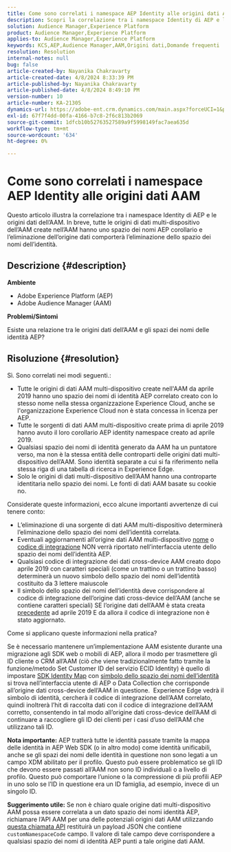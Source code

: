 ```yaml
---
title: Come sono correlati i namespace AEP Identity alle origini dati AAM
description: Scopri la correlazione tra i namespace Identity di AEP e le origini dati AAM e alcune importanti avvertenze.
solution: Audience Manager,Experience Platform
product: Audience Manager,Experience Platform
applies-to: Audience Manager,Experience Platform
keywords: KCS,AEP,Audience Manager,AAM,Origini dati,Domande frequenti
resolution: Resolution
internal-notes: null
bug: false
article-created-by: Nayanika Chakravarty
article-created-date: 4/8/2024 8:33:39 PM
article-published-by: Nayanika Chakravarty
article-published-date: 4/8/2024 8:49:10 PM
version-number: 10
article-number: KA-21305
dynamics-url: https://adobe-ent.crm.dynamics.com/main.aspx?forceUCI=1&pagetype=entityrecord&etn=knowledgearticle&id=d7a65c42-e7f5-ee11-a1fe-6045bd006295
exl-id: 67f7f4dd-00fa-4166-b7c8-2f6c813b2069
source-git-commit: 1dfcb10b52763527589a9f5998149fac7aea635d
workflow-type: tm+mt
source-wordcount: '634'
ht-degree: 0%

---
```


# Come sono correlati i namespace AEP Identity alle origini dati AAM


Questo articolo illustra la correlazione tra i namespace Identity di AEP e le origini dati dell’AAM. In breve, tutte le origini di dati multi-dispositivo dell’AAM create nell’AAM hanno uno spazio dei nomi AEP corollario e l’eliminazione dell’origine dati comporterà l’eliminazione dello spazio dei nomi dell’identità.

## Descrizione {#description}


<b>Ambiente</b>

- Adobe Experience Platform (AEP)
- Adobe Audience Manager (AAM)


<b>Problemi/Sintomi</b>

Esiste una relazione tra le origini dati dell’AAM e gli spazi dei nomi delle identità AEP?


## Risoluzione {#resolution}


Sì.  Sono correlati nei modi seguenti.:

- Tutte le origini di dati AAM multi-dispositivo create nell&#39;AAM da aprile 2019 hanno uno spazio dei nomi di identità AEP correlato creato con lo stesso nome nella stessa organizzazione Experience Cloud, anche se l&#39;organizzazione Experience Cloud non è stata concessa in licenza per AEP.
- Tutte le sorgenti di dati AAM multi-dispositivo create prima di aprile 2019 hanno avuto il loro corollario AEP identity namespace creato ad aprile 2019.
- Qualsiasi spazio dei nomi di identità generato da AAM ha un puntatore verso, ma non è la stessa entità delle controparti delle origini dati multi-dispositivo dell’AAM. Sono identità separate a cui si fa riferimento nella stessa riga di una tabella di ricerca in Experience Edge.
- Solo le origini di dati multi-dispositivo dell’AAM hanno una controparte identitaria nello spazio dei nomi. Le fonti di dati AAM basate su cookie no.


Considerate queste informazioni, ecco alcune importanti avvertenze di cui tenere conto:

- L’eliminazione di una sorgente di dati AAM multi-dispositivo determinerà l’eliminazione dello spazio dei nomi dell’identità correlata.
- Eventuali aggiornamenti all’origine dati AAM multi-dispositivo <u>nome</u> o <u>codice di integrazione</u> NON verrà riportato nell’interfaccia utente dello spazio dei nomi dell’identità AEP.
- Qualsiasi codice di integrazione dei dati cross-device AAM creato dopo aprile 2019 con caratteri speciali (come un trattino o un trattino basso) determinerà un nuovo simbolo dello spazio dei nomi dell’identità costituito da 3 lettere maiuscole
- Il simbolo dello spazio dei nomi dell’identità deve corrispondere al codice di integrazione dell’origine dati cross-device dell’AAM (anche se contiene caratteri speciali) SE l’origine dati dell’AAM è stata creata <u>precedente</u> ad aprile 2019 E da allora il codice di integrazione non è stato aggiornato.


Come si applicano queste informazioni nella pratica?

Se è necessario mantenere un’implementazione AAM esistente durante una migrazione agli SDK web o mobili di AEP, allora il modo per trasmettere gli ID cliente o CRM all’AAM (ciò che viene tradizionalmente fatto tramite la funzione/metodo Set Customer ID del servizio ECID Identity) è quello di impostare [SDK Identity Map](https://experienceleague.adobe.com/docs/experience-platform/edge/identity/overview.html?lang=en) con <u>simbolo dello spazio dei nomi dell’identità</u> si trova nell’interfaccia utente di AEP o Data Collection che corrisponde all’origine dati cross-device dell’AAM in questione.  Experience Edge vedrà il simbolo di identità, cercherà il codice di integrazione dell’AAM correlato, quindi inoltrerà l’hit di raccolta dati con il codice di integrazione dell’AAM corretto, consentendo in tal modo all’origine dati cross-device dell’AAM di continuare a raccogliere gli ID dei clienti per i casi d’uso dell’AAM che utilizzano tali ID.

<b>Nota importante:</b> AEP tratterà tutte le identità passate tramite la mappa delle identità in AEP Web SDK (o in altro modo) come identità unificabili, anche se gli spazi dei nomi delle identità in questione non sono legati a un campo XDM abilitato per il profilo. Questo può essere problematico se gli ID che devono essere passati all’AAM non sono ID individuali o a livello di profilo. Questo può comportare l’unione o la compressione di più profili AEP in uno solo se l’ID in questione era un ID famiglia, ad esempio, invece di un singolo ID.

<b>Suggerimento utile:</b> Se non è chiaro quale origine dati multi-dispositivo AAM possa essere correlata a un dato spazio dei nomi identità AEP, richiamare l’API AAM per una delle potenziali origini dati AAM utilizzando [questa chiamata API](https://bank.demdex.com/portal/api/v1/openapi.yaml) restituirà un payload JSON che contiene `customNamespaceCode` campo. Il valore di tale campo deve corrispondere a qualsiasi spazio dei nomi di identità AEP punti a tale origine dati AAM.
